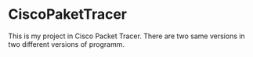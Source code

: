 # CiscoPaketTracer

This is my project in Cisco Packet Tracer. There are two same versions in two different versions of programm.

